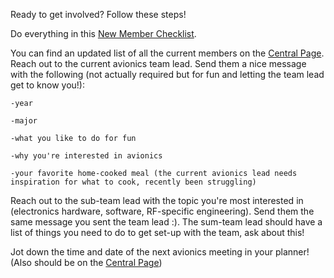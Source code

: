 Ready to get involved? Follow these steps!


Do everything in this [New Member Checklist](https://soundingrocketlab.com/srl-new-member-checklist/).

You can find an updated list of all the current members on the [Central Page](centralpage.md). Reach out to the current avionics team lead. Send them a nice message with the following (not actually required but for fun and letting the team lead get to know you!): 

    -year

    -major

    -what you like to do for fun

    -why you're interested in avionics

    -your favorite home-cooked meal (the current avionics lead needs inspiration for what to cook, recently been struggling)


Reach out to the sub-team lead with the topic you're most interested in (electronics hardware, software, RF-specific engineering). Send them the same message you sent the team lead :). The sum-team lead should have a list of things you need to do to get set-up with the team, ask about this!

Jot down the time and date of the next avionics meeting in your planner! (Also should be on the [Central Page](centralpage.md))